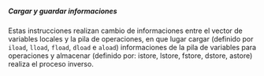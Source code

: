 ##### Cargar y guardar informaciones


Estas instrucciones realizan cambio de informaciones entre el vector de variables locales y la pila de operaciones, en que lugar cargar (definido por `iload`, `lload`, `fload`, `dload` e `aload`) informaciones de la pila de variables para operaciones y almacenar (definido por: istore, lstore, fstore, dstore, astore) realiza el proceso inverso.